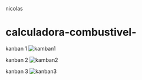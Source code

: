 
nicolas
# calculadora-combustivel-
kanban 1
![kamban1](https://github.com/thidenadai/calculadora-combustivel-/assets/125681715/c0039430-93b5-4390-963a-0106eb946bab)

kanban 2 
![kamban2](https://github.com/thidenadai/calculadora-combustivel-/assets/125681715/51a3da43-83d2-4669-8fca-ea5dbfe25135)

kanban 3 
![kanban3](https://github.com/thidenadai/calculadora-combustivel-/assets/125681715/d75f5810-0f54-47af-9ed0-9c4f5b3cc135)






